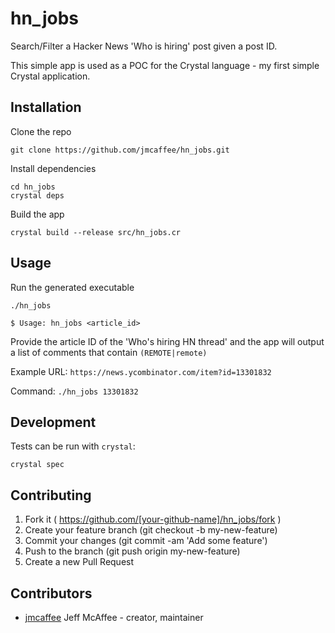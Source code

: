 # hn_jobs

Search/Filter a Hacker News 'Who is hiring' post given a post ID.

This simple app is used as a POC for the Crystal language - my first simple
Crystal application.

## Installation

Clone the repo

    git clone https://github.com/jmcaffee/hn_jobs.git

Install dependencies

    cd hn_jobs
    crystal deps

Build the app

    crystal build --release src/hn_jobs.cr

## Usage

Run the generated executable

    ./hn_jobs

    $ Usage: hn_jobs <article_id>

Provide the article ID of the 'Who's hiring HN thread' and the app will output
a list of comments that contain `(REMOTE|remote)`

Example URL: `https://news.ycombinator.com/item?id=13301832`

Command: `./hn_jobs 13301832`


## Development

Tests can be run with `crystal`:

    crystal spec

## Contributing

1. Fork it ( https://github.com/[your-github-name]/hn_jobs/fork )
2. Create your feature branch (git checkout -b my-new-feature)
3. Commit your changes (git commit -am 'Add some feature')
4. Push to the branch (git push origin my-new-feature)
5. Create a new Pull Request

## Contributors

- [jmcaffee](https://github.com/jmcaffee) Jeff McAffee - creator, maintainer
